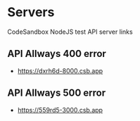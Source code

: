 # Servers
CodeSandbox NodeJS test API server links

## API Allways 400 error
- https://dxrh6d-8000.csb.app

## API Allways 500 error
- https://559rd5-3000.csb.app
